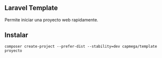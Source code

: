 ## Laravel Template

Permite iniciar una proyecto web rapidamente.

## Instalar

`composer create-project --prefer-dist --stability=dev capmega/template proyecto`
